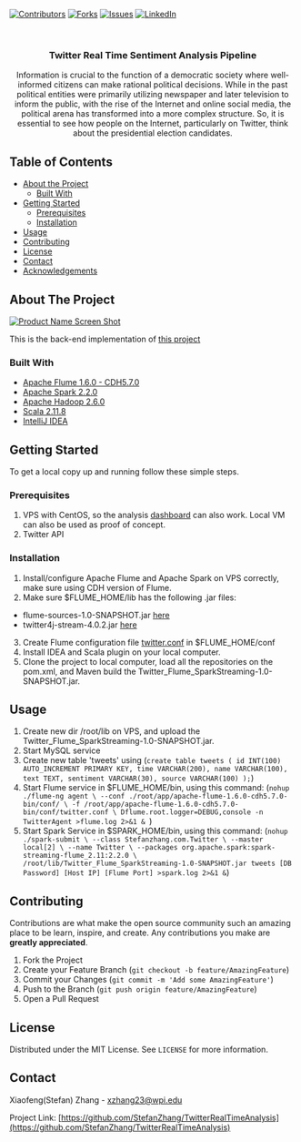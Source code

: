 [![Contributors][contributors-shield]][contributors-url]
[![Forks][forks-shield]][forks-url]
[![Issues][issues-shield]][issues-url]
[![LinkedIn][linkedin-shield]][linkedin-url]



<!-- PROJECT LOGO -->
<br />
<p align="center">

  <h3 align="center">Twitter Real Time Sentiment Analysis Pipeline</h3>

  <p align="center">
    Information is crucial to the function of a democratic society where well- informed citizens can make rational political decisions. While in the past political entities were primarily utilizing newspaper and later television to inform the public, with the rise of the Internet and online social media, the political arena has transformed into a more complex structure. So, it is essential to see how people on the Internet, particularly on Twitter, think about the presidential election candidates.
  </p>
</p>



<!-- TABLE OF CONTENTS -->
## Table of Contents

* [About the Project](#about-the-project)
  * [Built With](#built-with)
* [Getting Started](#getting-started)
  * [Prerequisites](#prerequisites)
  * [Installation](#installation)
* [Usage](#usage)
* [Contributing](#contributing)
* [License](#license)
* [Contact](#contact)
* [Acknowledgements](#acknowledgements)



<!-- ABOUT THE PROJECT -->
## About The Project

[![Product Name Screen Shot][product-screenshot]](https://example.com)

This is the back-end implementation of [this project](https://github.com/StefanZhang/TwitterRealTimeAnalysis-Dashboard)

### Built With

* [Apache Flume 1.6.0 - CDH5.7.0](https://flume.apache.org/releases/content/1.6.0/FlumeUserGuide.html)
* [Apache Spark 2.2.0](https://spark.apache.org/releases/spark-release-2-2-0.html)
* [Apache Hadoop 2.6.0](https://hadoop.apache.org/docs/r2.6.0/)
* [Scala 2.11.8](https://www.scala-lang.org/download/2.11.8.html)
* [IntelliJ IDEA](https://www.jetbrains.com/idea/)

<!-- GETTING STARTED -->
## Getting Started

To get a local copy up and running follow these simple steps.

### Prerequisites

1. VPS with CentOS, so the analysis [dashboard](https://github.com/StefanZhang/TwitterRealTimeAnalysis-Dashboard) can also work. Local VM can also be used as proof of concept.
2. Twitter API

### Installation

1. Install/configure Apache Flume and Apache Spark on VPS correctly, make sure using CDH version of Flume.
2. Make sure $FLUME_HOME/lib has the following .jar files: 
  * flume-sources-1.0-SNAPSHOT.jar [here](https://github.com/StefanZhang/TwitterRealTimeAnalysis/tree/master/jars)
  * twitter4j-stream-4.0.2.jar [here](https://github.com/StefanZhang/TwitterRealTimeAnalysis/tree/master/jars)
3. Create Flume configuration file [twitter.conf](https://github.com/StefanZhang/TwitterRealTimeAnalysis/blob/master/twitter.conf) in $FLUME_HOME/conf
4. Install IDEA and Scala plugin on your local computer.
5. Clone the project to local computer, load all the repositories on the pom.xml, and Maven build the Twitter_Flume_SparkStreaming-1.0-SNAPSHOT.jar. 

<!-- USAGE EXAMPLES -->
## Usage

1. Create new dir /root/lib on VPS, and upload the Twitter_Flume_SparkStreaming-1.0-SNAPSHOT.jar.
2. Start MySQL service
4. Create new table 'tweets' using (`create table tweets (
    id INT(100) AUTO_INCREMENT PRIMARY KEY,
    time VARCHAR(200),
    name VARCHAR(100),
    text TEXT,
    sentiment VARCHAR(30),
    source VARCHAR(100)
);`)
5. Start Flume service in $FLUME_HOME/bin, using this command:
(`nohup ./flume-ng agent \
--conf ./root/app/apache-flume-1.6.0-cdh5.7.0-bin/conf/ \
-f /root/app/apache-flume-1.6.0-cdh5.7.0-bin/conf/twitter.conf \
Dflume.root.logger=DEBUG,console -n TwitterAgent >flume.log 2>&1 &
`)
6. Start Spark Service in $SPARK_HOME/bin, using this command:
(`nohup ./spark-submit \
--class Stefanzhang.com.Twitter \
--master local[2] \
--name Twitter \
--packages org.apache.spark:spark-streaming-flume_2.11:2.2.0 \
/root/lib/Twitter_Flume_SparkStreaming-1.0-SNAPSHOT.jar tweets [DB Password] [Host IP] [Flume Port] >spark.log 2>&1 &`)


<!-- CONTRIBUTING -->
## Contributing

Contributions are what make the open source community such an amazing place to be learn, inspire, and create. Any contributions you make are **greatly appreciated**.

1. Fork the Project
2. Create your Feature Branch (`git checkout -b feature/AmazingFeature`)
3. Commit your Changes (`git commit -m 'Add some AmazingFeature'`)
4. Push to the Branch (`git push origin feature/AmazingFeature`)
5. Open a Pull Request



<!-- LICENSE -->
## License

Distributed under the MIT License. See `LICENSE` for more information.



<!-- CONTACT -->
## Contact

Xiaofeng(Stefan) Zhang - xzhang23@wpi.edu

Project Link: [https://github.com/StefanZhang/TwitterRealTimeAnalysis](https://github.com/StefanZhang/TwitterRealTimeAnalysis)



<!-- MARKDOWN LINKS & IMAGES -->
<!-- https://www.markdownguide.org/basic-syntax/#reference-style-links -->
[contributors-shield]: https://img.shields.io/github/contributors/StefanZhang/TwitterRealTimeAnalysis.svg?style=flat-square
[contributors-url]: https://github.com/StefanZhang/TwitterRealTimeAnalysis/graphs/contributors
[forks-shield]: https://img.shields.io/github/forks/StefanZhang/TwitterRealTimeAnalysis.svg?style=flat-square
[forks-url]: https://github.com/StefanZhang/TwitterRealTimeAnalysis/network/members
[issues-shield]: https://img.shields.io/github/issues/StefanZhang/TwitterRealTimeAnalysis.svg?style=flat-square
[issues-url]: https://github.com/StefanZhang/TwitterRealTimeAnalysis/issues
[linkedin-shield]: https://img.shields.io/badge/-LinkedIn-black.svg?style=flat-square&logo=linkedin&colorB=555
[linkedin-url]: https://www.linkedin.com/in/xiaofeng-stefan-zhang-26709987/
[product-screenshot]: https://i.loli.net/2020/10/23/aNpbTWYvcQZ8xLM.png
